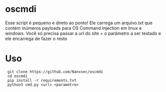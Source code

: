 # oscmdi

Esse script é pequeno e direto ao ponto!
Ele carrega um arquivo.txt  que contém inúmeros payloads para OS Command Injection em linux e windows.
Você só precisa passar a url do site + o parâmetro a ser testado e ele encarrega de fazer o resto

# Uso

     git clone https://github.com/Nanxsec/oscmdi
     cd oscmdi
     pip install -r requirements.txt
     python3 cmd.py <url> <parametro>
